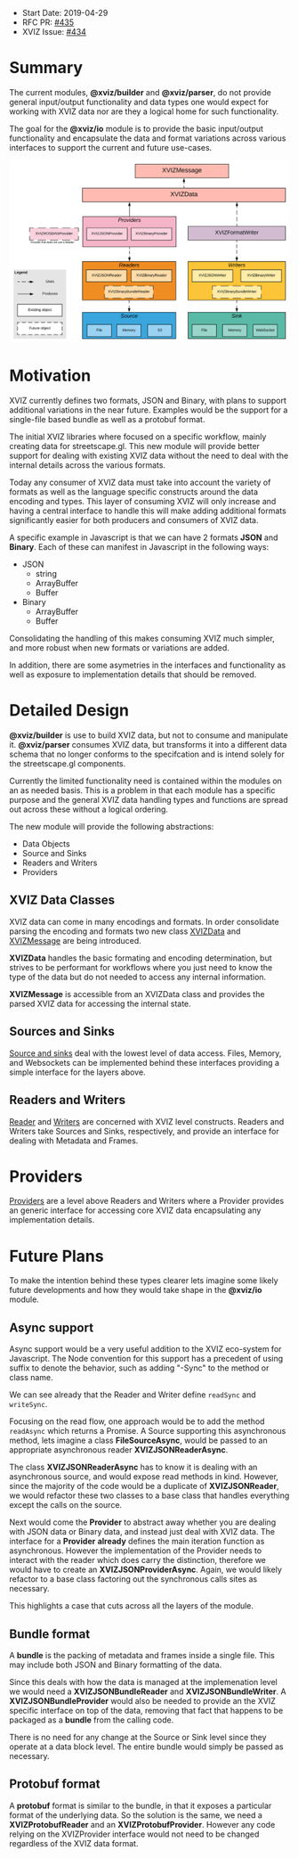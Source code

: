 - Start Date: 2019-04-29
- RFC PR: [#435](https://github.com/uber/xviz/pull/435)
- XVIZ Issue: [#434](https://github.com/uber/xviz/issues/434)

# Summary

The current modules, **@xviz/builder** and **@xviz/parser**, do not provide general input/output
functionality and data types one would expect for working with XVIZ data nor are they a logical home
for such functionality.

The goal for the **@xviz/io** module is to provide the basic input/output functionality and
encapsulate the data and format variations across various interfaces to support the current and
future use-cases.

![@xviz/io diagram](../docs/api-reference/io/images/xviz-io-block-diagram.svg)

# Motivation

XVIZ currently defines two formats, JSON and Binary, with plans to support additional variations in
the near future. Examples would be the support for a single-file based bundle as well as a protobuf
format.

The initial XVIZ libraries where focused on a specific workflow, mainly creating data for
streetscape.gl. This new module will provide better support for dealing with existing XVIZ data
without the need to deal with the internal details across the various formats.

Today any consumer of XVIZ data must take into account the variety of formats as well as the
language specific constructs around the data encoding and types. This layer of consuming XVIZ will
only increase and having a central interface to handle this will make adding additional formats
significantly easier for both producers and consumers of XVIZ data.

A specific example in Javascript is that we can have 2 formats **JSON** and **Binary**. Each of
these can manifest in Javascript in the following ways:

- JSON
  - string
  - ArrayBuffer
  - Buffer
- Binary
  - ArrayBuffer
  - Buffer

Consolidating the handling of this makes consuming XVIZ much simpler, and more robust when new
formats or variations are added.

In addition, there are some asymetries in the interfaces and functionality as well as exposure to
implementation details that should be removed.

# Detailed Design

**@xviz/builder** is use to build XVIZ data, but not to consume and manipulate it. **@xviz/parser**
consumes XVIZ data, but transforms it into a different data schema that no longer conforms to the
specifcation and is intend solely for the streetscape.gl components.

Currently the limited functionality need is contained within the modules on an as needed basis. This
is a problem in that each module has a specific purpose and the general XVIZ data handling types and
functions are spread out across these without a logical ordering.

The new module will provide the following abstractions:

- Data Objects
- Source and Sinks
- Readers and Writers
- Providers

## XVIZ Data Classes

XVIZ data can come in many encodings and formats. In order consolidate parsing the encoding and
formats two new class [XVIZData](/docs/api-reference/io/xviz-data.md) and
[XVIZMessage](/docs/api-reference/io/xviz-message.md) are being introduced.

**XVIZData** handles the basic formating and encoding determination, but strives to be performant
for workflows where you just need to know the type of the data but do not needed to access any
internal information.

**XVIZMessage** is accessible from an XVIZData class and provides the parsed XVIZ data for accessing
the internal state.

## Sources and Sinks

[Source and sinks](/docs/api-reference/io/overview-source-sink.md) deal with the lowest level of
data access. Files, Memory, and Websockets can be implemented behind these interfaces providing a
simple interface for the layers above.

## Readers and Writers

[Reader](/docs/api-reference/io/overview-writer.md) and
[Writers](/docs/api-reference/io/overview-reader.md) are concerned with XVIZ level constructs.
Readers and Writers take Sources and Sinks, respectively, and provide an interface for dealing with
Metadata and Frames.

# Providers

[Providers](/docs/api-reference/io/overview-provider.md) are a level above Readers and Writers where
a Provider provides an generic interface for accessing core XVIZ data encapsulating any
implementation details.

# Future Plans

To make the intention behind these types clearer lets imagine some likely future developments and
how they would take shape in the **@xviz/io** module.

## Async support

Async support would be a very useful addition to the XVIZ eco-system for Javascript. The Node
convention for this support has a precedent of using suffix to denote the behavior, such as adding
"-Sync" to the method or class name.

We can see already that the Reader and Writer define `readSync` and `writeSync`.

Focusing on the read flow, one approach would be to add the method `readAsync` which returns a
Promise. A Source supporting this asynchronous method, lets imagine a class **FileSourceAsync**,
would be passed to an appropriate asynchronous reader **XVIZJSONReaderAsync**.

The class **XVIZJSONReaderAsync** has to know it is dealing with an asynchronous source, and would
expose read methods in kind. However, since the majority of the code would be a duplicate of
**XVIZJSONReader**, we would refactor these two classes to a base class that handles everything
except the calls on the source.

Next would come the **Provider** to abstract away whether you are dealing with JSON data or Binary
data, and instead just deal with XVIZ data. The interface for a **Provider** **already** defines the
main iteration function as asynchronous. However the implementation of the Provider needs to
interact with the reader which does carry the distinction, therefore we would have to create an
**XVIZJSONProviderAsync**. Again, we would likely refactor to a base class factoring out the
synchronous calls sites as necessary.

This highlights a case that cuts across all the layers of the module.

## Bundle format

A **bundle** is the packing of metadata and frames inside a single file. This may include both JSON
and Binary formatting of the data.

Since this deals with how the data is managed at the implemenation level we would need a
**XVIZJSONBundleReader** and **XVIZJSONBundleWriter**. A **XVIZJSONBundleProvider** would also be
needed to provide an the XVIZ specific interface on top of the data, removing that fact that happens
to be packaged as a **bundle** from the calling code.

There is no need for any change at the Source or Sink level since they operate at a data block
level. The entire bundle would simply be passed as necessary.

## Protobuf format

A **protobuf** format is similar to the bundle, in that it exposes a particular format of the
underlying data. So the solution is the same, we need a **XVIZProtobufReader** and an
**XVIZProtobufProvider**. However any code relying on the XVIZProvider interface would not need to
be changed regardless of the XVIZ data format.
